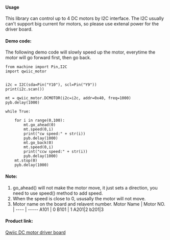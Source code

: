 #### Usage
This library can control up to 4 DC motors by I2C interface. The I2C usually can't support big current for motors, so please use extenal power for the driver board.



#### Demo code:
The following demo code will slowly speed up the motor, everytime the motor will go forward first, then go back.
```  
from machine import Pin,I2C
import qwiic_motor


i2c = I2C(sda=Pin("Y10"), scl=Pin("Y9"))
print(i2c.scan())

mt = qwiic_motor.DCMOTOR(i2c=i2c, addr=0x40, freq=1000)
pyb.delay(1000)

while True:

    for i in range(0,100):
        mt.go_ahead(0)
        mt.speed(0,i)
        print("cw speed:" + str(i))
        pyb.delay(1000)
        mt.go_back(0)
        mt.speed(0,i)
        print("ccw speed:" + str(i))
        pyb.delay(1000)
    mt.stop(0)
    pyb.delay(1000)

```  

#### Note:
1. go_ahead() will not make the motor move, it just sets a direction, you need to use speed() method to add speed.
2. When the speed is close to 0, ususally the motor will not move.
3. Motor name on the board and relavent number.
Motor Name | Motor NO. |
 ---- | -----
A101  | 0
B101  | 1
A201|2
b201|3

#### Product link:
[Qwiic DC motor driver board](https://www.smart-prototyping.com/Zio-4-DC-Motor-Controller.html)
